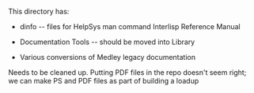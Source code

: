 This directory has:

* dinfo  -- files for HelpSys man command Interlisp Reference Manual
* Documentation Tools -- should be moved into Library

 * Various conversions of Medley legacy documentation
 
 Needs to be cleaned up. Putting PDF files in the repo doesn't seem right; 
 we can make PS and PDF files as part of building a loadup
 
 
